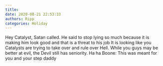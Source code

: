 ```yaml
---
title: 
date: 2020-08-21 22:53:33
authors: Ripp
categories: Holiday
---
```


 Hey Catalyst,  Satan called. He said to stop lying so much because it is making him look good and that is a threat to his job 
It is looking like you Catalysts are trying to take over and rule over Hell.  While you guys may be better at evil, the Devil still has seniority.
Ha ha Boone:   This was meant for you and your step daddy